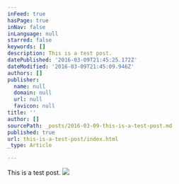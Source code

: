 ```yaml
---
inFeed: true
hasPage: true
inNav: false
inLanguage: null
starred: false
keywords: []
description: This is a test post.
datePublished: '2016-03-09T21:45:25.172Z'
dateModified: '2016-03-09T21:45:09.946Z'
authors: []
publisher:
  name: null
  domain: null
  url: null
  favicon: null
title: ''
author: []
sourcePath: _posts/2016-03-09-this-is-a-test-post.md
published: true
url: this-is-a-test-post/index.html
_type: Article

---
```

This is a test post.
![](https://the-grid-user-content.s3-us-west-2.amazonaws.com/b3ab4ca7-b5e2-46d9-aa4f-93cefa1fe5f5.png)